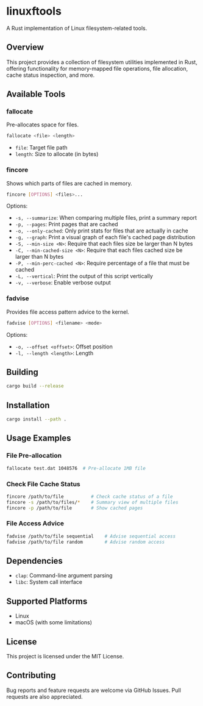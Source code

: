 # linuxftools

A Rust implementation of Linux filesystem-related tools.

## Overview

This project provides a collection of filesystem utilities implemented in Rust, offering functionality for memory-mapped file operations, file allocation, cache status inspection, and more.

## Available Tools

### fallocate
Pre-allocates space for files.

```bash
fallocate <file> <length>
```

- `file`: Target file path
- `length`: Size to allocate (in bytes)

### fincore
Shows which parts of files are cached in memory.

```bash
fincore [OPTIONS] <files>...
```

Options:
- `-s, --summarize`: When comparing multiple files, print a summary report
- `-p, --pages`: Print pages that are cached
- `-o, --only-cached`: Only print stats for files that are actually in cache
- `-g, --graph`: Print a visual graph of each file's cached page distribution
- `-S, --min-size <N>`: Require that each files size be larger than N bytes
- `-C, --min-cached-size <N>`: Require that each files cached size be larger than N bytes
- `-P, --min-perc-cached <N>`: Require percentage of a file that must be cached
- `-L, --vertical`: Print the output of this script vertically
- `-v, --verbose`: Enable verbose output

### fadvise
Provides file access pattern advice to the kernel.

```bash
fadvise [OPTIONS] <filename> <mode>
```

Options:
- `-o, --offset <offset>`: Offset position
- `-l, --length <length>`: Length

## Building

```bash
cargo build --release
```

## Installation

```bash
cargo install --path .
```

## Usage Examples

### File Pre-allocation
```bash
fallocate test.dat 1048576  # Pre-allocate 1MB file
```

### Check File Cache Status
```bash
fincore /path/to/file          # Check cache status of a file
fincore -s /path/to/files/*    # Summary view of multiple files
fincore -p /path/to/file       # Show cached pages
```

### File Access Advice
```bash
fadvise /path/to/file sequential    # Advise sequential access
fadvise /path/to/file random        # Advise random access
```

## Dependencies

- `clap`: Command-line argument parsing
- `libc`: System call interface

## Supported Platforms

- Linux
- macOS (with some limitations)

## License

This project is licensed under the MIT License.

## Contributing

Bug reports and feature requests are welcome via GitHub Issues. Pull requests are also appreciated.
